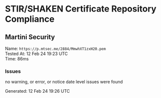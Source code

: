 # STIR/SHAKEN Certificate Repository Compliance

## Martini Security

Name: `https://p.mtsec.me/2884/MmwhXT1zxH20.pem`\
Tested At: 12 Feb 24 19:23 UTC\
Time: 86ms

### Issues

no warning, or error, or notice date level issues were found

Generated: 12 Feb 24 19:26 UTC